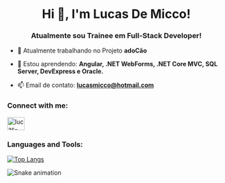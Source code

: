 <h1 align="center">Hi 👋, I'm Lucas De Micco!</h1>
<h3 align="center">Atualmente sou Trainee em Full-Stack Developer!</h3>

- 🔭 Atualmente trabalhando no Projeto **adoCão**

- 🌱 Estou aprendendo: **Angular, .NET WebForms, .NET Core MVC, SQL Server, DevExpress e Oracle.**

- 📫 Email de contato: **lucasmicco@hotmail.com**

<h3 align="left">Connect with me:</h3>
<p align="left">
<a href="https://linkedin.com/in/lucas-de-micco-a40b23208" target="blank"><img align="center" src="https://raw.githubusercontent.com/rahuldkjain/github-profile-readme-generator/master/src/images/icons/Social/linked-in-alt.svg" alt="lucas-de-micco-a40b23208" height="30" width="40" /></a>
</p>

<h3 align="left">Languages and Tools:</h3>
<p align="left">
  
 [![Top Langs](https://github-readme-stats.vercel.app/api/top-langs/?username=lucasdemicco&layout=compact)](https://github.com/lucasdemicco/github-readme-stats)
  
![Snake animation](https://github.com/lucasdemicco/lucasdemicco/blob/output/github-contribution-grid-snake.svg)
